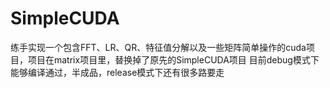 # SimpleCUDA
练手实现一个包含FFT、LR、QR、特征值分解以及一些矩阵简单操作的cuda项目，项目在matrix项目里，替换掉了原先的SimpleCUDA项目
目前debug模式下能够编译通过，半成品，release模式下还有很多路要走
